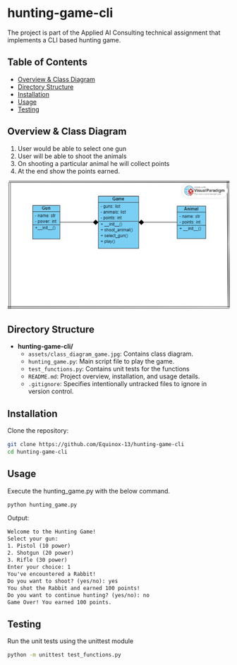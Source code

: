# hunting-game-cli

The project is part of the Applied AI Consulting technical assignment that implements a CLI based hunting game.

## Table of Contents

- [Overview & Class Diagram](#overview-class-diagram)
- [Directory Structure](#directory-structure)
- [Installation](#installation)
- [Usage](#usage)
- [Testing](#testing)

## Overview & Class Diagram

1. User would be able to select one gun
2. User will be able to shoot the animals
3. On shooting a particular animal he will collect points
4. At the end show the points earned.

![Class diagram](./assets/class_diagram_game.jpg)

## Directory Structure
- **hunting-game-cli/**
  - `assets/class_diagram_game.jpg`: Contains class diagram.
  - `hunting_game.py`: Main script file to play the game.
  - `test_functions.py`: Contains unit tests for the functions
  - `README.md`: Project overview, installation, and usage details.
  - `.gitignore`: Specifies intentionally untracked files to ignore in version control.

## Installation
Clone the repository:

```bash
git clone https://github.com/Equinox-13/hunting-game-cli
cd hunting-game-cli
```

## Usage
Execute the hunting_game.py with the below command.

```bash
python hunting_game.py
```
Output:

```commandline
Welcome to the Hunting Game!
Select your gun:
1. Pistol (10 power)
2. Shotgun (20 power)
3. Rifle (30 power)
Enter your choice: 1
You've encountered a Rabbit!
Do you want to shoot? (yes/no): yes
You shot the Rabbit and earned 100 points!
Do you want to continue hunting? (yes/no): no
Game Over! You earned 100 points.
```


## Testing
Run the unit tests using the unittest module 

```bash
python -m unittest test_functions.py
```

